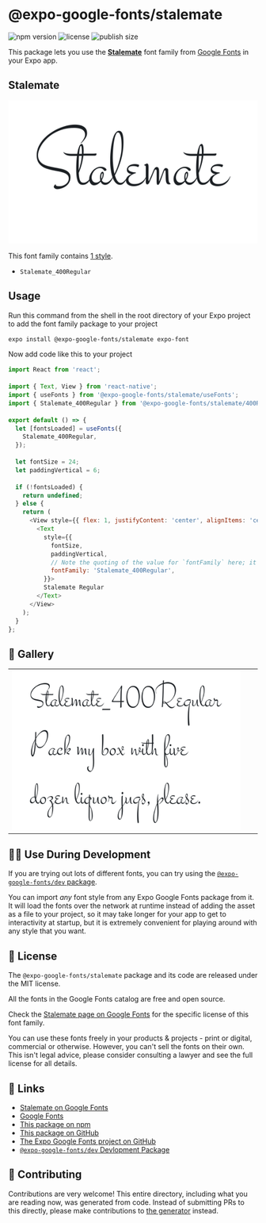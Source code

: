 # @expo-google-fonts/stalemate

![npm version](https://flat.badgen.net/npm/v/@expo-google-fonts/stalemate)
![license](https://flat.badgen.net/github/license/expo/google-fonts)
![publish size](https://flat.badgen.net/packagephobia/install/@expo-google-fonts/stalemate)

This package lets you use the [**Stalemate**](https://fonts.google.com/specimen/Stalemate) font family from [Google Fonts](https://fonts.google.com/) in your Expo app.

## Stalemate

![Stalemate](./font-family.png)

This font family contains [1 style](#-gallery).

- `Stalemate_400Regular`

## Usage

Run this command from the shell in the root directory of your Expo project to add the font family package to your project
```sh
expo install @expo-google-fonts/stalemate expo-font
```

Now add code like this to your project
```js
import React from 'react';

import { Text, View } from 'react-native';
import { useFonts } from '@expo-google-fonts/stalemate/useFonts';
import { Stalemate_400Regular } from '@expo-google-fonts/stalemate/400Regular';

export default () => {
  let [fontsLoaded] = useFonts({
    Stalemate_400Regular,
  });

  let fontSize = 24;
  let paddingVertical = 6;

  if (!fontsLoaded) {
    return undefined;
  } else {
    return (
      <View style={{ flex: 1, justifyContent: 'center', alignItems: 'center' }}>
        <Text
          style={{
            fontSize,
            paddingVertical,
            // Note the quoting of the value for `fontFamily` here; it expects a string!
            fontFamily: 'Stalemate_400Regular',
          }}>
          Stalemate Regular
        </Text>
      </View>
    );
  }
};

```

## 🔡 Gallery


||||
|-|-|-|
|![Stalemate_400Regular](./Stalemate_400Regular.ttf.png)||||


## 👩‍💻 Use During Development

If you are trying out lots of different fonts, you can try using the [`@expo-google-fonts/dev` package](https://github.com/expo/google-fonts/tree/master/font-packages/dev#readme).

You can import *any* font style from any Expo Google Fonts package from it. It will load the fonts
over the network at runtime instead of adding the asset as a file to your project, so it may take longer
for your app to get to interactivity at startup, but it is extremely convenient
for playing around with any style that you want.

## 📖 License

The `@expo-google-fonts/stalemate` package and its code are released under the MIT license.

All the fonts in the Google Fonts catalog are free and open source.

Check the [Stalemate page on Google Fonts](https://fonts.google.com/specimen/Stalemate) for the specific license of this font family.

You can use these fonts freely in your products & projects - print or digital, commercial or otherwise. However, you can't sell the fonts on their own. This isn't legal advice, please consider consulting a lawyer and see the full license for all details.

## 🔗 Links

- [Stalemate on Google Fonts](https://fonts.google.com/specimen/Stalemate)
- [Google Fonts](https://fonts.google.com/)
- [This package on npm](https://www.npmjs.com/package/@expo-google-fonts/stalemate)
- [This package on GitHub](https://github.com/expo/google-fonts/tree/master/font-packages/stalemate)
- [The Expo Google Fonts project on GitHub](https://github.com/expo/google-fonts)
- [`@expo-google-fonts/dev` Devlopment Package](https://github.com/expo/google-fonts/tree/master/font-packages/dev)

## 🤝 Contributing

Contributions are very welcome! This entire directory, including what you are reading now, was generated from code. Instead of submitting PRs to this directly, please make contributions to [the generator](https://github.com/expo/google-fonts/tree/master/packages/generator) instead.
